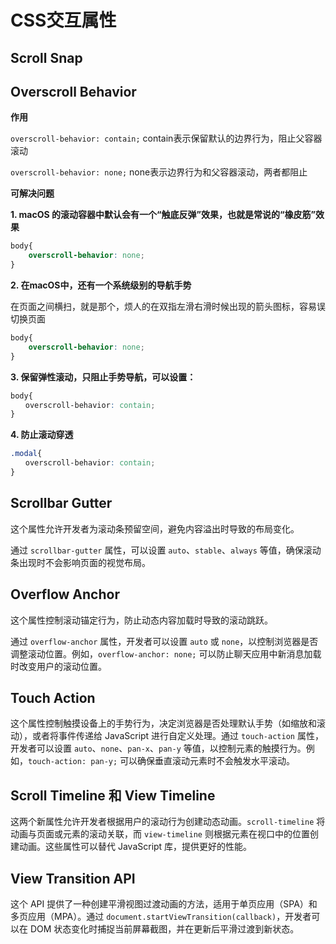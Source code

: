 # CSS交互属性

## Scroll Snap

## Overscroll Behavior

**作用**

`overscroll-behavior: contain;` contain表示保留默认的边界行为，阻止父容器滚动

`overscroll-behavior: none;` none表示边界行为和父容器滚动，两者都阻止

**可解决问题**

**1. macOS 的滚动容器中默认会有一个“触底反弹”效果，也就是常说的“橡皮筋”效果**

```css
body{
    overscroll-behavior: none;
}
```

**2. 在macOS中，还有一个系统级别的导航手势**

在页面之间横扫，就是那个，烦人的在双指左滑右滑时候出现的箭头图标，容易误切换页面

```css
body{
    overscroll-behavior: none;
}
```

**3. 保留弹性滚动，只阻止手势导航，可以设置：**

```css
body{
　　overscroll-behavior: contain;
}
```

**4. 防止滚动穿透**

```css
.modal{
　　overscroll-behavior: contain;
}
```

## Scrollbar Gutter

这个属性允许开发者为滚动条预留空间，避免内容溢出时导致的布局变化。

通过 `scrollbar-gutter` 属性，可以设置 `auto`、`stable`、`always` 等值，确保滚动条出现时不会影响页面的视觉布局。

## Overflow Anchor

这个属性控制滚动锚定行为，防止动态内容加载时导致的滚动跳跃。

通过 `overflow-anchor` 属性，开发者可以设置 `auto` 或 `none`，以控制浏览器是否调整滚动位置。例如，`overflow-anchor: none;` 可以防止聊天应用中新消息加载时改变用户的滚动位置。

## Touch Action

这个属性控制触摸设备上的手势行为，决定浏览器是否处理默认手势（如缩放和滚动），或者将事件传递给 JavaScript 进行自定义处理。通过 `touch-action` 属性，开发者可以设置 `auto`、`none`、`pan-x`、`pan-y` 等值，以控制元素的触摸行为。例如，`touch-action: pan-y;` 可以确保垂直滚动元素时不会触发水平滚动。

## Scroll Timeline 和 View Timeline

这两个新属性允许开发者根据用户的滚动行为创建动态动画。`scroll-timeline` 将动画与页面或元素的滚动关联，而 `view-timeline` 则根据元素在视口中的位置创建动画。这些属性可以替代 JavaScript 库，提供更好的性能。

## View Transition API

这个 API 提供了一种创建平滑视图过渡动画的方法，适用于单页应用（SPA）和多页应用（MPA）。通过 `document.startViewTransition(callback)`，开发者可以在 DOM 状态变化时捕捉当前屏幕截图，并在更新后平滑过渡到新状态。